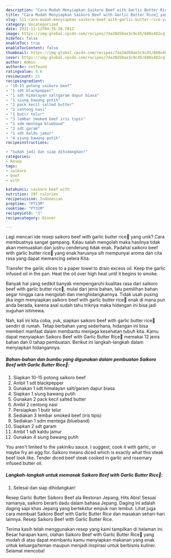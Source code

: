 ```yaml
---
description: "Cara Mudah Menyiapkan Saikoro Beef with Garlic Butter Rice🥩 yang Bisa Manjain Lidah"
title: "Cara Mudah Menyiapkan Saikoro Beef with Garlic Butter Rice🥩 yang Bisa Manjain Lidah"
slug: 511-cara-mudah-menyiapkan-saikoro-beef-with-garlic-butter-rice-yang-bisa-manjain-lidah
category: Uncategorized
date: 2022-12-12T04:35:58.781Z
image: https://img-global.cpcdn.com/recipes/74a38d58ae3c9c45/680x482cq70/saikoro-beef-with-garlic-butter-rice-foto-resep-utama.jpg
hideToc: false
enableToc: true
enableTocContent: false
thumbnail: https://img-global.cpcdn.com/recipes/74a38d58ae3c9c45/680x482cq70/saikoro-beef-with-garlic-butter-rice-foto-resep-utama.jpg
cover: https://img-global.cpcdn.com/recipes/74a38d58ae3c9c45/680x482cq70/saikoro-beef-with-garlic-butter-rice-foto-resep-utama.jpg
author: Admin
authorAv: notfound
ratingvalue: 4.6
reviewcount: 21
recipeingredient:
- "10-15 potong saikoro beef"
- "1 sdt blackpepper"
- "1 sdt himalayan saltgaram dapur biasa"
- "1 siung bawang putih"
- "2 pack kecil salted butter"
- "2 centong nasi"
- "1 butir telur"
- "3 lembar smoked beef iris tipis"
- "1 sdm mentega blueband"
- "2 sdt garam"
- "1 sdt kaldu jamur"
- "4 siung bawang putih"
recipeinstructions:

- "Sudah jadi dan siap dihidangkan!"
categories:
- Resep
tags:
- saikoro
- beef
- with

katakunci: saikoro beef with 
nutrition: 297 calories
recipecuisine: Indonesian
preptime: "PT13M"
cooktime: "PT32M"
recipeyield: "3"
recipecategory: Dinner

---
```





Lagi mencari ide resep saikoro beef with garlic butter rice🥩 yang unik? Cara membuatnya sangat gampang. Kalau salah mengolah maka hasilnya tidak akan memuaskan dan justru cenderung tidak enak. Padahal saikoro beef with garlic butter rice🥩 yang enak harusnya sih mempunyai aroma dan cita rasa yang dapat memancing selera Kita.





Transfer the garlic slices to a paper towel to drain excess oil. Keep the garlic infused oil in the pan. Heat the oil over high heat until it begins to smoke.

Banyak hal yang sedikit banyak mempengaruhi kualitas rasa dari saikoro beef with garlic butter rice🥩, mulai dari jenis bahan, lalu pemilihan bahan segar hingga cara mengolah dan menghidangkannya. Tidak usah pusing jika ingin menyiapkan saikoro beef with garlic butter rice🥩 enak di mana pun anda berada, karena asal sudah tahu triknya maka hidangan ini bisa jadi suguhan istimewa.






Nah, kali ini kita coba, yuk, siapkan saikoro beef with garlic butter rice🥩 sendiri di rumah. Tetap berbahan yang sederhana, hidangan ini bisa memberi manfaat dalam membantu menjaga kesehatan tubuh kita. Kamu dapat menyiapkan Saikoro Beef with Garlic Butter Rice🥩 memakai 12 jenis bahan dan 0 tahap pembuatan. Berikut ini langkah-langkah dalam menyiapkan hidangannya.

<!--inarticleads1-->

##### Bahan-bahan dan bumbu yang digunakan dalam pembuatan Saikoro Beef with Garlic Butter Rice🥩:

1. Siapkan 10-15 potong saikoro beef
1. Ambil 1 sdt blackpepper
1. Gunakan 1 sdt himalayan salt/garam dapur biasa
1. Siapkan 1 siung bawang putih
1. Gunakan 2 pack kecil salted butter
1. Ambil 2 centong nasi
1. Persiapkan 1 butir telur
1. Sediakan 3 lembar smoked beef (iris tipis)
1. Sediakan 1 sdm mentega (blueband)
1. Siapkan 2 sdt garam
1. Ambil 1 sdt kaldu jamur
1. Gunakan 4 siung bawang putih


You aren&#39;t limited to the yakiniku sauce. I suggest, cook it with garlic, or maybe fry an egg for. Saikoro means diced which is exactly what this steak beef look like. Tender diced beef steak cooked in garlic and rosemary infused butter oil. 

<!--inarticleads2-->

##### Langkah-langkah untuk memasak Saikoro Beef with Garlic Butter Rice🥩:


1. Selesai dan siap dihidangkan!

Resep Garlic Butter Saikoro Beef ala Restoran Jepang, Hits Abis! Sesuai namanya, saikoro berarti dadu dalam bahasa Jepang. Daging ini adalah daging sapi khas Jepang yang bertekstur empuk nan lembut. Lihat juga cara membuat Saikoro Beef with Garlic Butter Rice dan masakan sehari-hari lainnya. Resep Saikoro Beef with Garlic Butter Rice. 

Terima kasih telah menggunakan resep yang kami tampilkan di halaman ini. Besar harapan kami, olahan Saikoro Beef with Garlic Butter Rice🥩 yang mudah di atas dapat membantu kamu menyiapkan makanan yang enak untuk keluarga/teman maupun menjadi inspirasi untuk berbisnis kuliner. Selamat mencoba!

